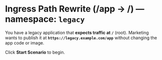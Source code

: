 # Ingress Path Rewrite (/app → /) — namespace: `legacy`


You have a legacy application that **expects traffic at `/`** (root). Marketing wants to publish it at **`https://legacy.example.com/app`** without changing the app code or image.  


Click **Start Scenario** to begin.
